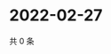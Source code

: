 # 2022-02-27

共 0 条

<!-- BEGIN WEIBO -->
<!-- 最后更新时间 Sun Feb 27 2022 15:11:45 GMT+0800 (China Standard Time) -->

<!-- END WEIBO -->
